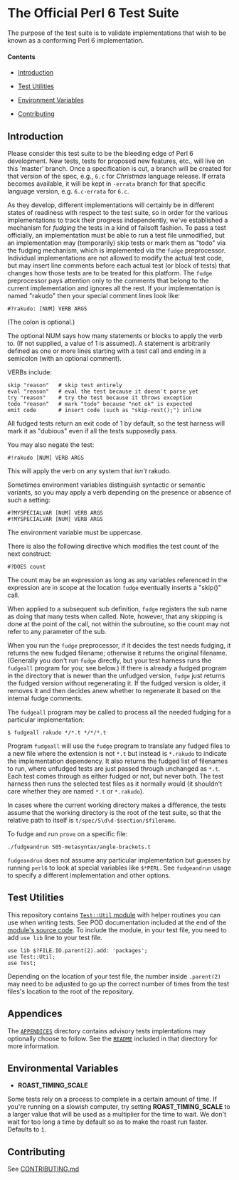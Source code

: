 # The Official Perl 6 Test Suite

The purpose of the test suite is to validate implementations that wish to be known
as a conforming Perl 6 implementation.

#### Contents

-  [Introduction](#introduction)

-  [Test Utilities](#test-utilities)

-  [Environment Variables](#environment-variables)

-  [Contributing](CONTRIBUTING.md)

## Introduction

Please consider this test suite to be the bleeding edge of Perl 6
development. New tests, tests for proposed new features, etc.,
will live on this 'master' branch. Once a specification is cut, a branch
will be created for that version of the spec, e.g., `6.c` for *Christmas*
language release. If errata becomes available, it will be kept in `-errata`
branch for that specific language version, e.g. `6.c-errata` for `6.c`.

As they develop, different implementations will certainly be in
different states of readiness with respect to the test suite, so
in order for the various implementations to track their progress
independently, we've established a mechanism for _fudging_ the
tests in a kind of failsoft fashion.  To pass a test officially,
an implementation must be able to run a test file unmodified, but an
implementation may (temporarily) skip tests or mark them as "todo" via
the fudging mechanism, which is implemented via the `fudge` preprocessor.
Individual implementations are not allowed to modify the actual test
code, but may insert line comments before each actual test (or block
of tests) that changes how those tests are to be treated for this
platform.  The `fudge` preprocessor pays attention only to the comments
that belong to the current implementation and ignores all the rest.  If your
implementation is named "rakudo" then your special comment lines look like:

    #?rakudo: [NUM] VERB ARGS

(The colon is optional.)

The optional NUM says how many statements or blocks to apply the
verb to.  (If not supplied, a value of 1 is assumed).  A statement
is arbitrarily defined as one or more lines starting with a test call
and ending in a semicolon (with an optional comment).

VERBs include:

    skip "reason"	# skip test entirely
    eval "reason"	# eval the test because it doesn't parse yet
    try "reason"	# try the test because it throws exception
    todo "reason"	# mark "todo" because "not ok" is expected
    emit code		# insert code (such as "skip-rest();") inline

All fudged tests return an exit code of 1 by default, so the test harness
will mark it as "dubious" even if all the tests supposedly pass.

You may also negate the test:

    #!rakudo [NUM] VERB ARGS

This will apply the verb on any system that *isn't* rakudo.

Sometimes environment variables distinguish syntactic or semantic
variants, so you may apply a verb depending on the presence or absence
of such a setting:

    #?MYSPECIALVAR [NUM] VERB ARGS
    #!MYSPECIALVAR [NUM] VERB ARGS

The environment variable must be uppercase.

There is also the following directive which modifies the test count of
the next construct:

    #?DOES count

The count may be an expression as long as any variables referenced in
the expression are in scope at the location `fudge` eventually inserts a
"skip()" call.

When applied to a subsequent sub definition, `fudge` registers the sub name as
doing that many tests when called.  Note, however, that any skipping
is done at the point of the call, not within the subroutine, so the count
may not refer to any parameter of the sub.

When you run the `fudge` preprocessor, if it decides the test needs
fudging, it returns the new fudged filename; otherwise it returns
the original filename.  (Generally you don't run `fudge` directly,
but your test harness runs the `fudgeall` program for you; see below.)
If there is already a fudged program in the directory that is newer
than the unfudged version, `fudge` just returns the fudged version
without regenerating it.  If the fudged version is older, it removes
it and then decides anew whether to regenerate it based on the internal
fudge comments.

The `fudgeall` program may be called to process all the needed fudging
for a particular implementation:

```perl6
$ fudgeall rakudo */*.t */*/*.t
```

Program `fudgeall` will use the `fudge` program to translate any fudged files to a new
file where the extension is not `*.t` but instead is `*.rakudo` to indicate
the implementation dependency.  It also returns the fudged list of filenames
to run, where unfudged tests are just passed through unchanged as `*.t`.
Each test comes through as either fudged or not, but never both.
The test harness then runs the selected test files as it normally
would (it shouldn't care whether they are named `*.t` or `*.rakudo`).

In cases where the current working directory makes a difference, the tests
assume that the working directory is the root of the test suite, so that the
relative path to itself is `t/spec/S\d\d-$section/$filename`.

To fudge and run `prove` on a specific file:

    ./fudgeandrun S05-metasyntax/angle-brackets.t

`fudgeandrun` does not assume any particular implementation but guesses by running
`perl6` to look at special variables like `$*PERL`.  See `fudgeandrun` usage to
specify a different implementation and other options.

## Test Utilities

This repository contains
[`Test::Util` module](packages/Test/Util.pm) with helper routines
you can use when writing tests. See POD documentation included at the end of
the [module's source code](packages/Test/Util.pm). To include
the module, in your test file, you need to add `use lib` line to your test file.

    use lib $?FILE.IO.parent(2).add: 'packages';
    use Test::Util;
    use Test;

Depending on the location of your test file, the number inside `.parent(2)`
may need to be adjusted to go up the correct number of times from the test
files's location to the root of the repository.

## Appendices

The [`APPENDICES`](APPENDICES/) directory contains advisory tests implentations
may optionally choose to follow. See the [`README`](APPENDICES/README.md)
included in that directory for more information.

## Environmental Variables

- **ROAST_TIMING_SCALE**

Some tests rely on a process to complete in a certain amount of time. If you're
running on a slowish computer, try setting **ROAST_TIMING_SCALE** to a larger
value that will be used as a multiplier for the time to wait. We don't wait for
too long a time by default so as to make the roast run faster.  Defaults to `1`.

## Contributing

See [CONTRIBUTING.md](CONTRIBUTING.md)
